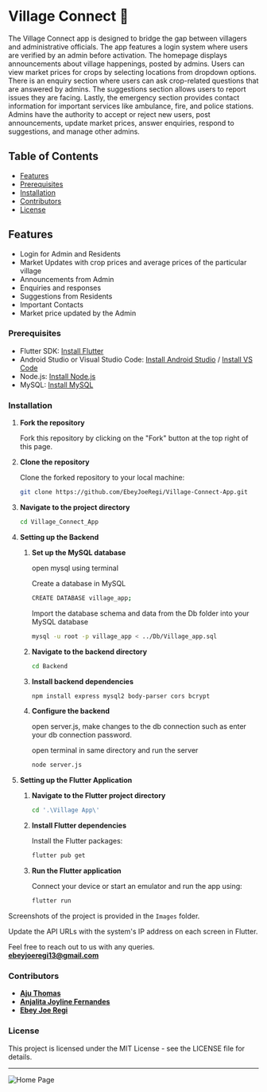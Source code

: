 # Village Connect 🌳

The Village Connect app is designed to bridge the gap between villagers and administrative officials. The app features a login system where users are verified by an admin before
activation. The homepage displays announcements about village happenings, posted by
admins. Users can view market prices for crops by selecting locations from dropdown
options. There is an enquiry section where users can ask crop-related questions that
are answered by admins. The suggestions section allows users to report issues they are
facing. Lastly, the emergency section provides contact information for important services
like ambulance, fire, and police stations. Admins have the authority to accept or
reject new users, post announcements, update market prices, answer enquiries, respond
to suggestions, and manage other admins.

## Table of Contents

- [Features](#features)
- [Prerequisites](#prerequisites)
- [Installation](#installation)
- [Contributors](#Contributors)
- [License](#license)

## Features

- Login for Admin and Residents
- Market Updates with crop prices and average prices of the particular village
- Announcements from Admin
- Enquiries and responses
- Suggestions from Residents
- Important Contacts 
- Market price updated by the Admin

### Prerequisites

- Flutter SDK: [Install Flutter](https://flutter.dev/docs/get-started/install)
- Android Studio or Visual Studio Code: [Install Android Studio](https://developer.android.com/studio) / [Install VS Code](https://code.visualstudio.com/)
- Node.js: [Install Node.js](https://nodejs.org/en/download/)
- MySQL: [Install MySQL](https://dev.mysql.com/downloads/mysql/)

### Installation

1. **Fork the repository**

   Fork this repository by clicking on the "Fork" button at the top right of this page.

2. **Clone the repository**

   Clone the forked repository to your local machine:

   ```bash
   git clone https://github.com/EbeyJoeRegi/Village-Connect-App.git
    ```
3. **Navigate to the project directory**

    ```bash
    cd Village_Connect_App
    ```
4. **Setting up the Backend**
    
    1. **Set up the MySQL database**    
     
        open mysql using terminal
        
        Create a database in MySQL
         ```bash
        CREATE DATABASE village_app;
        ```
        Import the database schema and data from the Db folder into your MySQL database
         ```bash
        mysql -u root -p village_app < ../Db/Village_app.sql
        ```

    2. **Navigate to the backend directory**
        
        ```bash
        cd Backend 
        ```

    3. **Install backend dependencies**      

         ```bash
        npm install express mysql2 body-parser cors bcrypt
        ```

    4. **Configure the backend**  

        open server.js,
        make changes to the db connection such as enter your db connection password.

        open terminal in same directory and run the server

         ```bash
        node server.js
        ```
5. **Setting up the Flutter Application**

    1. **Navigate to the Flutter project directory**    
     
        ```bash
        cd '.\Village App\'
        ```

    2. **Install Flutter dependencies**
        
        Install the Flutter packages:
        ```bash
        flutter pub get
        ```

    3. **Run the Flutter application**      

        Connect your device or start an emulator and run the app using:
         ```bash
        flutter run 
        ```
Screenshots of the project is provided in the   `Images`   folder.

Update the API URLs with the system's IP address on each screen in Flutter.

Feel free to reach out to us with any queries.\
**ebeyjoeregi13@gmail.com**

### Contributors

- **[Aju Thomas](https://github.com/Aju34807)** 
- **[Anjalita Joyline Fernandes](https://github.com/Anjalita)** 
- **[Ebey Joe Regi](https://github.com/EbeyJoeRegi)** 

### License
This project is licensed under the MIT License - see the LICENSE file for details.

---
![Home Page](Images/Welcome_Page.png)
